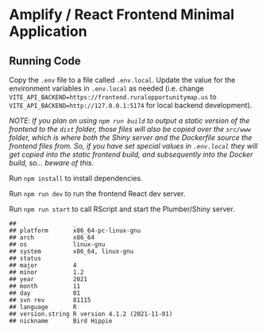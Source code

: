 # Amplify / React Frontend Minimal Application

## Running Code

Copy the `.env` file to a file called `.env.local`. Update the value for
the environment variables in `.env.local` as needed (i.e. change
`VITE_API_BACKEND=https://frontend.ruralopportunitymap.us` to
`VITE_API_BACKEND=http://127.0.0.1:5174` for local backend development).

*NOTE*: *If you plan on using `npm run build` to output a static version
of the frontend to the `dist` folder, those files will also be copied
over the `src/www` folder, which is where both the Shiny server and the
Dockerfile source the frontend files from. So, if you have set special
values in `.env.local` they will get copied into the static frontend
build, and subsequently into the Docker build, so… beware of this.*

Run `npm install` to install dependencies.

Run `npm run dev` to run the frontend React dev server.

Run `npm run start` to call RScript and start the Plumber/Shiny server.

    ##                _                           
    ## platform       x86_64-pc-linux-gnu         
    ## arch           x86_64                      
    ## os             linux-gnu                   
    ## system         x86_64, linux-gnu           
    ## status                                     
    ## major          4                           
    ## minor          1.2                         
    ## year           2021                        
    ## month          11                          
    ## day            01                          
    ## svn rev        81115                       
    ## language       R                           
    ## version.string R version 4.1.2 (2021-11-01)
    ## nickname       Bird Hippie
